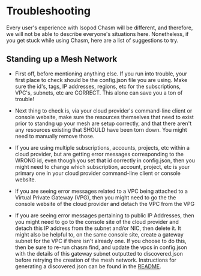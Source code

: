 # Troubleshooting

Every user's experience with Isopod Chasm will be different, and therefore, we will not be able to describe everyone's situations here. Nonetheless, if you get stuck while using Chasm, here are a list of suggestions to try.

## Standing up a Mesh Network

- First off, before mentioning anything else. If you run into trouble, your first place to check should be the config.json file you are using. Make sure the id's, tags, IP addresses, regions, etc for the subscriptions, VPC's, subnets, etc are CORRECT. This alone can save you a ton of trouble!

- Next thing to check is, via your cloud provider's command-line client or console website, make sure the resources themselves that need to exist prior to standng up your mesh are setup correctly, and that there aren't any resources existing that SHOULD have been torn down. You might need to manually remove those.

- If you are using multiple subscriptions, accounts, projects, etc within a cloud provider, but are getting error messages corresponding to the WRONG id, even though you set that id correctly in config.json, then you might need to change which subscription, account, project, etc is your primary one in your cloud provider command-line client or console website.

- If you are seeing error messages related to a VPC being attached to a Virtual Private Gateway (VPG), then you might need to go the the console website of the cloud provider and detach the VPC from the VPG

- If you are seeing error messages pertaining to public IP Addresses, then you might need to go to the console site of the cloud provider and detach this IP address from the subnet and/or NIC, then delete it. It might also be helpful to, on the same console site, create a gateway subnet for the VPC if there isn't already one. If you choose to do this, then be sure to re-run chasm find, and update the vpcs in config.json with the details of this gateway subnet outputted to discovered.json before retrying the creation of the mesh network. Instructions for generating a discovered.json can be found in the [README](README.md).
